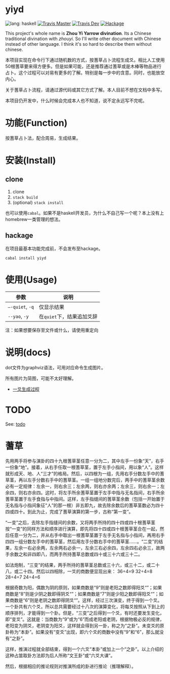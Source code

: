 # yiyd
![lang: haskell](https://img.shields.io/badge/lang-haskell-brightgreen.svg)
[![Travis Master](https://img.shields.io/travis/VonFry/yiyd/master.svg?label=master)](https://travis-ci.org/VonFry/yiyd)
[![Travis Dev](https://img.shields.io/travis/VonFry/yiyd/develop.svg?label=develop)](https://travis-ci.org/VonFry/yiyd)
[![Hackage](https://img.shields.io/hackage/v/yiyd.svg)](https://hackage.haskell.org/package/yiyd)

This project's whole name is __Zhou Yi Yarrow divination__. Its a Chinese traditional divination with _zhouyi_. So I'll write other document with Chinese instead of other language. I think it's so hard to describe them without chinese.

本项目实现在命令行下通过随机数的方式，按蓍草占卜流程生成爻。相比人工使用50根蓍草要来得方便多。但是如果可能，还是推荐通过蓍草或是木棒等物品进行占卜。这个过程可以对易有更多的了解。特别是每一步中的含意。同时，也能放空内心。

关于蓍草占卜流程，请通过源代码或其它方式了解。本人目前不想在文档中多写。

本项目仍开发中，什么时候会完成本人也不知道，说不定永远写不完呢。

# 功能(Function)

按蓍草占卜法，配合周易，生成结果。

# 安装(Install)

## clone

1. clone
2. `stack build`
3. (optional) `stack install`

也可以使用`cabal`。如果不是haskell开发员，为什么不自己写一个呢？本上没有上homebrew一类管理的想法。

## hackage

在项目最基本功能完成前，不会发布至hackage。

`cabal install yiyd`

# 使用(Usage)


| 参数 | 说明 |
| --- | --- |
| `—-quiet`, `-q` | 仅显示结果 |
| `--yao`, `-y` | 在`quiet`下，结果追加爻辞 |

注：如果想要保存至文件或什么，请使用重定向

# 说明(docs)

dot文件为graphviz语法，可用对应命令生成图片。

所有图片为简图，可能不太好理解。

- [一爻生成过程](./docs/一爻.dot)

# TODO

See: [todo](./todo.org)

# 蓍草

先用两手将参与演卦的四十九根蓍草茎任意一分为二，其中左手一份象“天”，右手一份象“地”。接着，从右手任取一根蓍草茎，置于左手小指间，用以象“人”。这样就形成天、地、人“三才”的格局。然后，以四根为一组，先用右手分数左手中的蓍草茎，再以左手分数右手中的蓍草茎。一组一组地分数完后，两手中的蓍草茎余数必有一定规律：左余一，则右余三；左余两，则右亦余两；左余三，则右余一；左余四，则右亦余四。这时，将左手所余蓍草茎置于左手中指与无名指间，右手所余蓍草茎置于左手食指与中指间。这样，左手指缝间的蓍草茎余数（包括一开始置于无名指与小指间象征“人”的那一根）非五即九，故去除余数后的蓍草茎数必为四十四或四十。到此为止，完成了蓍草演算的第一步，古称“第一变”。

“一变”之后，去除左手指缝间的余数，又将两手所持的四十四或四十根蓍草茎按“一变”的同样方法和顺序进行演算，即先将四十四或四十根蓍草茎合在一起，然后任意一分为二，并从右手中取出一根蓍草茎置于左手无名指与小指间，再用右手四四一组分数左手中的蓍草茎，然后用左手分数右手中的蓍草茎……。“二变”的结果，左余一右必余两，左余两右必余一，左余三右必余四，左余四右必余三，故两手余数之和非四即八，而两手所持蓍草总数或四十或三十六或三十二。

如法炮制，“三变”的结果，两手所持的蓍草茎总数或三十六，或三十二，或二十八，或二十四。然后以四相除，一爻的商数便显现出来：
36÷4=9
32÷4=8
28÷4=7
24÷4=6

根据奇数为阳，偶数为阴的原则，如果商数是“9”则是老阳之数即得阳爻“”；如果商数是“8”则是少阴之数即得阴爻“”；如果商数是“7”则是少阳之数即得阳爻“”；如果商数是“6”则是老阴之数即得阴爻“”。这样，经过三次演变，终于得到一个爻。一个卦共有六个爻，所以总共需要经过十八次的演算变化，将每爻按照从下到上的顺序排列，才能得到一个卦。但是，“三变”之后得到一个爻，有时还要发生变化，即“变爻”。这就是：当商数为“9”或为“6”而成老阳或老阴，根据物极必反的规律，老阳变为阴爻，老阴变为阳爻，这样就会得到另一卦，称之为“之卦”。未变爻的原卦称为“本卦”。如果没有“变爻”出现，即六个爻的商数中没有“9”和“6”，那么就没有“之卦”。

这样，推演过程就全部结束，得到一个六爻“本卦”或加上一个“之卦”。以上介绍的这种占筮取卦方法即为后人所称“文王卦”或“六爻大课”。

然后，根据相应的推论规则对推演所成的卦进行推论（推理解释）。
